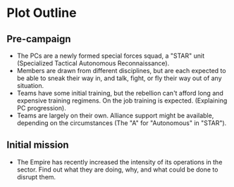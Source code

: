 # Plot Outline

## Pre-campaign

* The PCs are a newly formed special forces squad, a "STAR" unit (Specialized Tactical Autonomous Reconnaissance). 
 * Members are drawn from different disciplines, but are each expected to be able to sneak their way in, and talk, fight, or fly their way out of any situation.
 * Teams have some initial training, but the rebellion can't afford long and expensive training regimens. On the job training is expected. (Explaining PC progression).
 * Teams are largely on their own. Alliance support might be available, depending on the circumstances (The "A" for "Autonomous" in "STAR").

## Initial mission
* The Empire has recently increased the intensity of its operations in the sector. Find out what they are doing, why, and what could be done to disrupt them.



